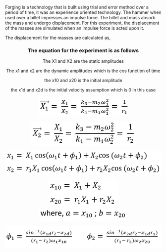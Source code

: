 Forging is a technology that is built using trial and error method over a period of time, it was an experience oriented technology. The hammer when used over a billet impresses an impulse force. The billet and mass absorb the mass and undergo displacement. For this experiment, the displacement of the masses are simulated when an impulse force is acted upon it. 

The displacement for the masses are calculated as,
<center>

<h3>The equation for the experiment is as follows</h3>

<p>The X1 and X2 are the  static amplitudes </p>
<p>The x1 and x2 are the dynamic amplitudes which is the cos function of time</p>
<p>the x10 and x20 is the initial amplitude</p>
<p>the x1d and x2d is the initial velocity  assumption  which is 0 in this case</p>

![Alt text](Images/4.png)

![Alt text](Images/5.png)

![Alt text](Images/6.png)

![Alt text](Images/7.png)![Alt text](Images/9.png)

![Alt text](Images/8.png)

</center>